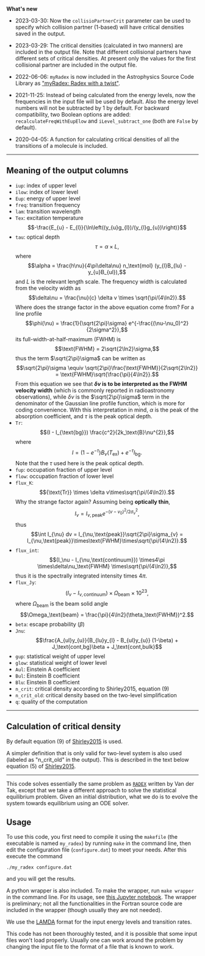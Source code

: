 **What's new**

- 2023-03-30: Now the `collisioPartnerCrit` parameter can be used to specify which collision partner (1-based) will have critical densities saved in the output.

- 2023-03-29: The critical densities (calculated in two manners) are included in the output file.  Note that different collisional partners have different sets of critical densities.  At present only the values for the first collisional partner are included in the output file.

- 2022-06-06: `myRadex` is now included in the Astrophysics Source Code Library as ["myRadex: Radex with a twist"](https://ascl.net/2205.011).

- 2021-11-25: Instead of being calculated from the energy levels, now the frequencies in the input file will be used by default.  Also the energy level numbers will not be subtracted by 1 by default.  For backward compatibility, two Boolean options are added: `recalculateFreqWithEupElow` and `iLevel_subtract_one` (both are `False` by default).
- 2020-04-05: A function for calculating critical densities of all the transitions of a molecule is included.

---

## Meaning of the output columns

- `iup`: index of upper level
- `ilow`: index of lower level
- `Eup`: energy of upper level
- `freq`: transition frequency
- `lam`: transition wavelength
- `Tex`: excitation temperature $$-\frac{E_{u} - E_{l}}{\ln\left((y_{u}g_{l})/(y_{l}g_{u})\right)}$$
- `tau`: optical depth$$\tau = \alpha \times L, $$where $$\alpha = \frac{h\nu}{4\pi\delta\nu} n_\text{mol} (y_{l}B_{lu} - y_{u}B_{ul}),$$ and $L$ is the relevant length scale.  The frequency width is calculated from the velocity width as $$\delta\nu = \frac{\nu}{c} \delta v \times \sqrt{\pi/(4\ln2)}.$$Where does the strange factor in the above equation come from?  For a line profile $$\phi(\nu) = \frac{1}{\sqrt{2\pi}\sigma} e^{-\frac{(\nu-\nu_0)^2}{2\sigma^2}},$$ its full-width-at-half-maximum (FWHM) is $$\text{FWHM} = 2\sqrt{2\ln2}\sigma,$$ thus the term $\sqrt{2\pi}\sigma$ can be written as $$\sqrt{2\pi}\sigma \equiv \sqrt{2\pi}\frac{\text{FWHM}}{2\sqrt{2\ln2}} = \text{FWHM}\sqrt{\frac{\pi}{4\ln2}}.$$ From this equation we see that **$\delta v$ is to be interpreted as the FWHM velocity width** (which is commonly reported in radioastronomy observations), while $\delta\nu$ is the $\sqrt{2\pi}\sigma$ term in the denominator of the Gaussian line profile function, which is more for coding convenience.  With this interpretation in mind, $\alpha$ is the peak of the absorption coefficient, and $\tau$ is the peak optical depth.
- `Tr`: $$(I - I_{\text{bg}}) \frac{c^2}{2k_\text{B}\nu^{2}},$$ where $$I= (1-e^{-\tau}) B_\nu(T_\text{ex}) + e^{-\tau} I_{\text{bg}}.$$ Note that the $\tau$ used here is the peak optical depth.
- `fup`: occupation fraction of upper level
- `flow`: occupation fraction of lower level
- `flux_K`: $${\text{Tr}} \times \delta v\times\sqrt{\pi/(4\ln2)}.$$Why the strange factor again?  Assuming being **optically thin**, $$I_{\nu}= I_{\nu,\text{peak}} e^{-(v-v_0)^2/2\sigma_v^2},$$thus $$\int I_{\nu} dv = I_{\nu,\text{peak}}\sqrt{2\pi}\sigma_{v} = I_{\nu,\text{peak}}\times\text{FWHM}\times\sqrt{\pi/(4\ln2)}.$$
- `flux_int`: $$(I_\nu - I_{\nu,\text{continuum}}) \times4\pi \times\delta\nu_\text{FWHM}  \times\sqrt{\pi/(4\ln2)},$$thus it is the spectrally integrated intensity times $4\pi$.
- `flux_Jy`: $$(I_\nu - I_{\nu,\text{continuum}}) \times \Omega_\text{beam} \times10^{23},$$where $\Omega_\text{beam}$ is the beam solid angle$$\Omega_\text{beam} = \frac{\pi}{4\ln2}(\theta_\text{FWHM})^2.$$
- `beta`: escape probability ($\beta$)
- `Jnu`: $$\frac{A_{ul}y_{u}}{B_{lu}y_{l} - B_{ul}y_{u}} (1-\beta) + J_\text{cont,bg}\beta + J_\text{cont,bulk}$$
- `gup`: statistical weight of upper level
- `glow`: statistical weight of lower level
- `Aul`: Einstein A coefficient
- `Bul`: Einstein B coefficient
- `Blu`: Einstein B coefficient
- `n_crit`: critical density according to Shirley2015, equation (9)
- `n_crit_old`: critical density based on the two-level simplification
- `q`: quality of the computation

---

## Calculation of critical density

By default equation (9) of [Shirley2015](https://iopscience.iop.org/article/10.1086/680342) is used.

A simpler definition that is only valid for two-level system is also used (labeled as "n_crit_old" in the output).  This is described in the text below equation (5) of [Shirley2015](https://iopscience.iop.org/article/10.1086/680342).

---

This code solves essentially the same problem as
[`RADEX`](http://home.strw.leidenuniv.nl/~moldata/radex.html) written by Van der Tak, except that we take a different approach to solve the statistical equilibrium problem.
Given an initial distribution, what we do is to evolve the system towards equilibrium using an ODE solver.

## Usage

To use this code, you first need to compile it using the `makefile` (the executable is named `my_radex`) by running `make` in the command line, then edit the configuration file (`configure.dat`) to meet your needs.  After this execute the command
```
./my_radex configure.dat
```
and you will get the results.

A python wrapper is also included.  To make the wrapper, run `make wrapper` in the command line.
For its usage, see [this Jupyter notebook](https://github.com/fjdu/myRadex/blob/master/example.ipynb).
The wrapper is preliminary; not all the functionalities in the Fortran source code are included in the wrapper (though usually they are not needed).

We use the [LAMDA](http://home.strw.leidenuniv.nl/~moldata/molecules.html) format for the input energy levels and transition rates.

This code has not been thoroughly tested, and it is possible that some input files won't load properly.
Usually one can work around the problem by changing the input file to the format of a file that is known to work.
